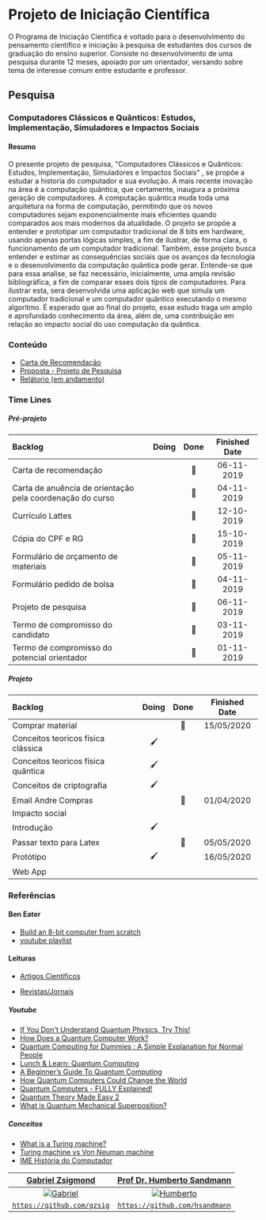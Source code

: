 # Projeto de Iniciação Científica

O Programa de Iniciação Científica é voltado para o desenvolvimento do pensamento científico e iniciação à pesquisa de estudantes dos cursos de graduação do ensino superior. Consiste no desenvolvimento de uma pesquisa durante 12 meses, apoiado por um orientador, versando sobre tema de interesse comum entre estudante e professor.

## Pesquisa

### Computadores Clássicos e Quânticos: Estudos, Implementação, Simuladores e Impactos Sociais

#### Resumo

O presente projeto de pesquisa, "Computadores Clássicos e Quânticos: Estudos, Implementação, Simuladores e Impactos Sociais" , se propõe a estudar a historia do computador e sua evolução. A mais recente inovação na área é a computação quântica, que certamente, inaugura a próxima geração de computadores. A computação quântica muda toda uma arquitetura na forma de computação, permitindo que os novos computadores sejam exponencialmente mais eficientes quando comparados aos mais modernos da atualidade. O projeto se propõe a entender e prototipar um computador tradicional de 8 bits em hardware, usando apenas portas lógicas simples, a fim de ilustrar, de forma clara, o funcionamento de um computador tradicional. Também, esse projeto busca entender e estimar as consequências sociais que os avanços da tecnologia e o desenvolvimento da computação quântica pode gerar. Entende-se que para essa analise, se faz necessário, inicialmente, uma ampla revisão bibliográfica, a fim de comparar esses dois tipos de computadores. Para ilustrar esta, sera desenvolvida uma aplicação web que simula um computador tradicional e um computador quântico executando o mesmo algoritmo. É esperado que ao final do projeto, esse estudo traga um amplo e aprofundado conhecimento da área, além de, uma contribuição em relação ao impacto social do uso computação da quântica.

### Conteúdo

- [Carta de Recomendação](https://drive.google.com/file/d/1MXZkaBesbQW2g_WaWSG85M8X1Zsa3bWK/view?usp=sharing)
- [Proposta - Projeto de Pesquisa](https://drive.google.com/file/d/1Fj6oEMw1DZtSEohj1P5LZT-rMY8O65uG/view?usp=sharing)
- [Relátorio (em andamento)](relatorio/main.pdf)

### Time Lines

##### Pré-projeto

| Backlog                                                   | Doing | Done | Finished Date |
| :-------------------------------------------------------- | :---: | :--: | :-----------: |
| Carta de recomendação                                     |       |  📄  |  06-11-2019   |
| Carta de anuência de orientação pela coordenação do curso |       |  📄  |  04-11-2019   |
| Currículo Lattes                                          |       |  📄  |  12-10-2019   |
| Cópia do CPF e RG                                         |       |  📄  |  15-10-2019   |
| Formulário de orçamento de materiais                      |       |  📄  |  05-11-2019   |
| Formulário pedido de bolsa                                |       |  📄  |  04-11-2019   |
| Projeto de pesquisa                                       |       |  📄  |  06-11-2019   |
| Termo de compromisso do candidato                         |       |  📄  |  03-11-2019   |
| Termo de compromisso do potencial orientador              |       |  📄  |  01-11-2019   |

##### Projeto

| Backlog                            | Doing | Done | Finished Date |
| :--------------------------------- | :---: | :--: | :-----------: |
| Comprar material                   |       |  📄  |  15/05/2020   |
| Conceitos teoricos física clássica |   🖌   |      |               |
| Conceitos teoricos física quântica |   🖌   |      |               |
| Conceitos de criptografia          |   🖌   |      |               |
| Email Andre Compras                |       |  📄  |  01/04/2020   |
| Impacto social                     |       |      |               |
| Introdução                         |   🖌   |      |               |
| Passar texto para Latex            |       |  📄  |  05/05/2020   |
| Protótipo                          |   🖌   |      |  16/05/2020   |
| Web App                            |       |      |               |

### Referências

#### Ben Eater
- [Build an 8-bit computer from scratch](https://eater.net/8bit)
- [youtube playlist](https://www.youtube.com/playlist?list=PLowKtXNTBypGqImE405J2565dvjafglHU)

#### Leituras

- [Artigos Científicos](https://drive.google.com/drive/folders/10tr7DVBDXhUS95Yhtqn8QRnDtbjrO6oZ?usp=sharing)

- [Revistas/Jornais](https://drive.google.com/drive/folders/1tBOv73V5RPcxrWOQVBtOfLLAwgyqQ-u4?usp=sharing)

##### Youtube

- [If You Don't Understand Quantum Physics, Try This!](https://www.youtube.com/watch?v=Usu9xZfabPM)
- [How Does a Quantum Computer Work?](https://www.youtube.com/watch?v=g_IaVepNDT4)
- [Quantum Computing for Dummies : A Simple Explanation for Normal People](https://www.youtube.com/watch?v=lypnkNm0B4A)
- [Lunch & Learn: Quantum Computing](https://www.youtube.com/watch?v=7susESgnDv8)
- [A Beginner’s Guide To Quantum Computing](https://www.youtube.com/watch?v=JRIPV0dPAd4&feature=youtu.be)
- [How Quantum Computers Could Change the World](https://www.youtube.com/watch?v=kEJBxotcxRw&app=desktop)
- [Quantum Computers - FULLY Explained!](https://www.youtube.com/watch?v=PzL-oXxNGVM)
- [Quantum Theory Made Easy 2](https://www.youtube.com/watch?v=FlIrgE5T_g0&feature=youtu.be)
- [What is Quantum Mechanical Superposition?](https://www.youtube.com/watch?v=3E3QT-QU0bw&feature=youtu.be)

##### Conceitos

- [What is a Turing machine?](https://www.cl.cam.ac.uk/projects/raspberrypi/tutorials/turing-machine/one.html)
- [Turing machine vs Von Neuman machine](https://stackoverflow.com/questions/2782014/turing-machine-vs-von-neuman-machine)
- [IME História do Computador](https://www.ime.usp.br/~macmulti/historico/)

|                         <a href="https://www.linkedin.com/in/gzsig/" target="_blank">**Gabriel Zsigmond**</a>                          |   <a href="https://www.linkedin.com/in/hsandmann/" target="_blank">**Prof Dr. Humberto Sandmann**</a>   |
| :------------------------------------------------------------------------------------------------------------------------------------: | :-----------------------------------------------------------------------------------------------------: |
| [![Gabriel](https://avatars0.githubusercontent.com/u/45796046?s=400&u=0c756f32e5b3554fc112a7713b6421ba8e4edac0&v=4)](https://gzsig.io) | [![Humberto](https://avatars3.githubusercontent.com/u/20843348?s=400&v=4)](https://hsandmann.github.io) |
|                           <a href="https://github.com/gzsig" target="_blank">`https://github.com/gzsig`</a>                            |        <a href="https://github.com/hsandmann" target="_blank">`https://github.com/hsandmann`</a>        |

